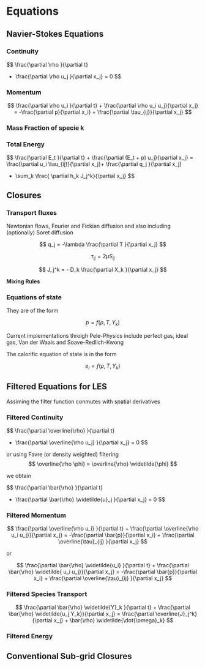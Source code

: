 # Equations

## Navier-Stokes Equations

### Continuity

$$
\frac{\partial \rho  }{\partial t}   
+ \frac{\partial \rho u_j }{\partial x_j}
= 0
$$

### Momentum

$$
\frac{\partial \rho u_i }{\partial t} + \frac{\partial \rho u_i u_j}{\partial x_j}   = -\frac{\partial p}{\partial x_i} + \frac{\partial \tau_{ij}}{\partial x_j}
$$


### Mass Fraction of specie k



### Total Energy

$$
\frac{\partial E_t }{\partial t} + \frac{\partial (E_t + p) u_j}{\partial x_j}   = 
 \frac{\partial u_i \tau_{ij}}{\partial x_j}+
\frac{\partial q_j }{\partial x_j}
+  \sum_k  \frac{ \partial h_k J_j^k}{\partial x_j}
$$


## Closures


### Transport fluxes

Newtonian flows, Fourier and Fickian diffusion and also including (optionally) Soret diffusion


$$
q_j = -\lambda  \frac{\partial T }{\partial x_j}
$$

$$
\tau_{ij} = 2 \mu S_{ij}
$$

$$
J_j^k = - D_k \frac{\partial X_k }{\partial x_j}
$$


**Mixing Rules**



### Equations of state

They are of the form

$$
p = f(\rho,T,Y_k)
$$

Current implementations throigh Pele-Physics include 
perfect gas, ideal gas, Van der Waals and Soave-Redlich-Kwong

The calorific equation of state is in the form

$$
e_i =  f(\rho,T,Y_k)
$$



## Filtered Equations for LES

Assiming the filter function conmutes with spatial derivatives


### Filtered Continuity

$$
\frac{\partial \overline{\rho}  }{\partial t}   
+ \frac{\partial \overline{\rho u_j} }{\partial x_j}
= 0
$$


or using Favre (or density weighted) filtering
$$
\overline{\rho \phi} = \overline{\rho} \widetilde{\phi} 
$$

we obtain

$$
\frac{\partial \bar{\rho}  }{\partial t}   
+ \frac{\partial \bar{\rho} \widetilde{u}_j }{\partial x_j}
= 0
$$

### Filtered Momentum

$$
\frac{\partial \overline{\rho u_i} }{\partial t} + \frac{\partial \overline{\rho u_i u_j}}{\partial x_j}   = -\frac{\partial \bar{p}}{\partial x_i} + \frac{\partial \overline{\tau}_{ij} }{\partial x_j}
$$

or


$$
\frac{\partial \bar{\rho} \widetilde{u_i} }{\partial t} + \frac{\partial \bar{\rho} \widetilde{ u_i u_j}}{\partial x_j}   = -\frac{\partial \bar{p}}{\partial x_i} + \frac{\partial \overline{\tau}_{ij} }{\partial x_j}
$$



### Filtered Species Transport


$$
\frac{\partial \bar{\rho} \widetilde{Y}_k }{\partial t} + \frac{\partial \bar{\rho} \widetilde{u_j Y_k}}{\partial x_j}   
=   \frac{\partial \overline{J}_j^k}{\partial x_j} +  \bar{\rho} \widetilde{\dot{\omega}_k}
$$

### Filtered Energy


## Conventional Sub-grid Closures



